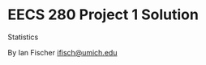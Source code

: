 EECS 280 Project 1 Solution
===========================
Statistics

By Ian Fischer <ifisch@umich.edu>
